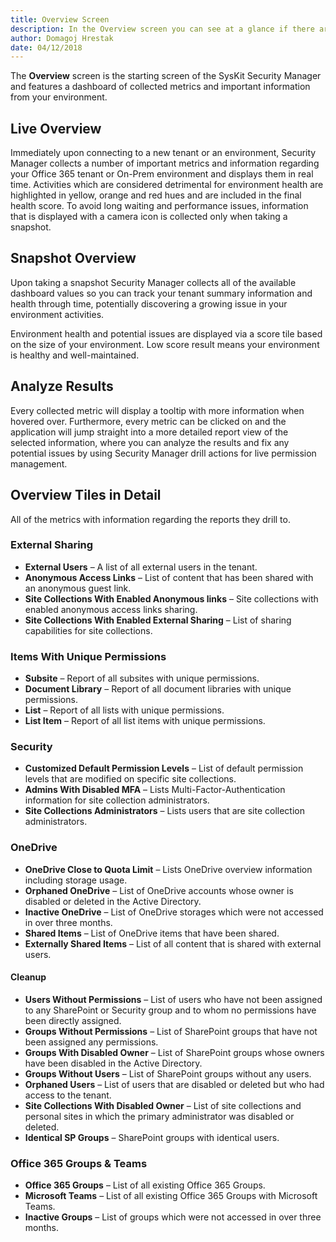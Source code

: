 ```yaml
---
title: Overview Screen
description: In the Overview screen you can see at a glance if there are any potential issues in your environment.
author: Domagoj Hrestak
date: 04/12/2018
---
```


The __Overview__ screen is the starting screen of the SysKit Security Manager and features a dashboard of collected metrics and important information from your environment.

## Live Overview
Immediately upon connecting to a new tenant or an environment, Security Manager collects a number of important metrics and information regarding your Office 365 tenant or On-Prem environment and displays them in real time. Activities which are considered detrimental for environment health are highlighted in yellow, orange and red hues and are included in the final health score. To avoid long waiting and performance issues, information that is displayed with a camera icon is collected only when taking a snapshot.

## Snapshot Overview
Upon taking a snapshot Security Manager collects all of the available dashboard values so you can track your tenant summary information and health through time, potentially discovering a growing issue in your environment activities.

Environment health and potential issues are displayed via a score tile based on the size of your environment. Low score result means your environment is healthy and well-maintained.

## Analyze Results
Every collected metric will display a tooltip with more information when hovered over. Furthermore, every metric can be clicked on and the application will jump straight into a more detailed report view of the selected information, where you can analyze the results and fix any potential issues by using Security Manager drill actions for live permission management.

## Overview Tiles in Detail
All of the metrics with information regarding the reports they drill to.
### External Sharing
* __External Users__ – A list of all external users in the tenant.
* __Anonymous Access Links__ – List of content that has been shared with an anonymous guest link.
* __Site Collections With Enabled Anonymous links__ – Site collections with enabled anonymous access links sharing.
* __Site Collections With Enabled External Sharing__ – List of sharing capabilities for site collections.
### Items With Unique Permissions
* __Subsite__ – Report of all subsites with unique permissions.
* __Document Library__ – Report of all document libraries with unique permissions.
* __List__ – Report of all lists with unique permissions.
* __List Item__ – Report of all list items with unique permissions.
### Security
* __Customized Default Permission Levels__ – List of default permission levels that are modified on specific site collections.
* __Admins With Disabled MFA__ – Lists Multi-Factor-Authentication information for site collection administrators.
* __Site Collections Administrators__ – Lists users that are site collection administrators.
### OneDrive
* __OneDrive Close to Quota Limit__ – Lists OneDrive overview information including storage usage.
* __Orphaned OneDrive__ – List of OneDrive accounts whose owner is disabled or deleted in the Active Directory.
* __Inactive OneDrive__ – List of OneDrive storages which were not accessed in over three months.
* __Shared Items__ – List of OneDrive items that have been shared.
* __Externally Shared Items__ – List of all content that is shared with external users.
#### Cleanup
* __Users Without Permissions__ – List of users who have not been assigned to any SharePoint or Security group and to whom no permissions have been directly assigned.
* __Groups Without Permissions__ – List of SharePoint groups that have not been assigned any permissions.
* __Groups With Disabled Owner__ – List of SharePoint groups whose owners have been disabled in the Active Directory.
* __Groups Without Users__ – List of SharePoint groups without any users.
* __Orphaned Users__ – List of users that are disabled or deleted but who had access to the tenant.
* __Site Collections With Disabled Owner__ – List of site collections and personal sites in which the primary administrator was disabled or deleted.
* __Identical SP Groups__ – SharePoint groups with identical users.
### Office 365 Groups & Teams
* __Office 365 Groups__ – List of all existing Office 365 Groups.
* __Microsoft Teams__ – List of all existing Office 365 Groups with Microsoft Teams.
* __Inactive Groups__ – List of groups which were not accessed in over three months.

